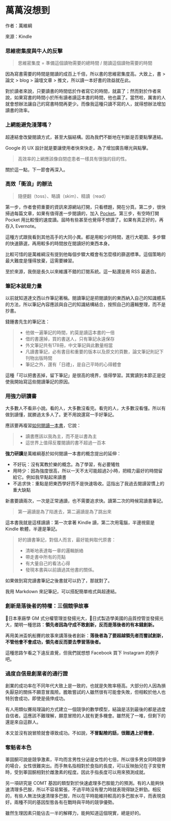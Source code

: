 # 萬萬沒想到

作者：萬維綱

來源：Kindle

### 思維密集度與牛人的反擊

> 思維密集度 = 準備這個讀物需要的總時間 / 閱讀這個讀物需要的時間

因為寫書需要的時間是閱讀的成百上千倍，所以書的思維密集度高。大致上，書 &gt; 論文 &gt; blog &gt; 論壇文章 &gt; 推文，所以讀一本好書的效益就在此。

對於讀者來說，只要讀書的時間低於作者寫它的時間，就贏了；然而對於作者來說，如果寫書的時間小於所有讀者讀這本書的時間，他也贏了。當然啦，厲害的人就會想辦法讓自己的寫書時間再更少。而像我這種只讀不寫的人，就得想辦法增加讀書的效率。

### 上網能避免淺薄嗎？

超連結會改變閱讀方式，甚至大腦結構。因為我們不斷地在判斷是否要點擊連結。

Google 的 UX 設計就是要讓使用者快來快走，為了增加廣告曝光與點擊。

> 高效率的上網應該像自閉症患者一樣具有很強的目的性。

關於這一點，下一節會再深入。

### 高效「衝浪」的辦法

> 隨便翻（toss）、略讀（skim）、精讀（read）

第一步，作者會把重要的資訊來源網站打開，只看標題，開在分頁。第二步，很快掃過每篇文章，如果有值得進一步閱讀的，加入 [Pocket](https://getpocket.com)。第三步，有空時打開 Pocket 用比較慢的速度讀。屆時有些甚至也覺得不想讀了。如果有真正好的，再存入 Evernote。

這種方式跟我看到其他高手的大同小異。都是用較少的時間，進行大範圍、多步驟的快速篩選，再用較多的時間放在閱讀好的東西本身。

比較可惜的是萬維綱沒有提到他每個步驟大概會有怎麼樣的篩選標準。這個策略的最大難度是懂得放棄，這需要練習。

至於來源，我倒是長久以來維護不錯的訂閱系統。這一點還是用 RSS 最適合。

### 筆記本就是力量

以前就知道達文西以作筆記著稱。閱讀筆記是把閱讀到的東西納入自己的知識體系的方法，所以筆記內容應該與自己的知識結構結合，按照自己的邏輯整理，而不是抄書。

錢鍾書先生的筆記法：

> * 他做一遍筆記的時間，約莫是讀這本書的一倍
> * 借的書還掉，買的書送人，只有筆記永遠保存
> * 外文筆記共有178冊，中文筆記與此數量相當
> * 凡讀書筆記，必有書目和重要的版本以及原文的頁數，論文筆記則記下刊物出版時間
> * 筆記之外，還有「日禮」，是自己平時的心得體會

這種「可以把書丟掉，留下筆記」是很高的境界，值得學習。其實讀到本節正是促使我開始寫這些閱讀筆記的原因。

### 用強力研讀書

大多數人不看非小說。看的人，大多數沒看完。看完的人，大多數沒看懂。所以有做到讀懂，就勝過太多人了。更不用說還寫一手好筆記。

應該要再複習[如何閱讀一本書](/如何閱讀一本書.md)，它說：

> * 讀書應該以我為主，而不是以書為主
> * 這世界上值得反覆閱讀的書不超過一百本

**強力研讀**是萬維綱基於如何閱讀一本書的概念提出的延伸：

* 不好玩：沒有寓教於樂的概念。為了學習，有必要犧牲
* 用時少：因為強度很高，所以一天不太可能超過2小時，把精力最好的時間留給它。例如我早點起來讀書
* 不追求快：重點是把東西學好而不是快速吸收。這指出了我過去閱讀習慣上的重大缺點

新書要讀兩次，一次是正常通讀，也不需要追求快。讀第二次的時候寫讀書筆記。

> 第一遍讀是為了陷進去，第二遍讀是為了跳出來

這本書我就是這樣讀讀：第一次拿著 Kindle 讀，第二次用電腦，半邊視窗是 Kindle 軟體，半邊是筆記。

> 好的讀書筆記，對個人而言，最好能夠取代原書：
>
> * 清晰地表達每一章的邏輯脈絡
> * 帶走書中所有的亮點
> * 有大量自己的看法心得
> * 發現本書與以前讀過其他書的關係。

如果做到寫完讀書筆記之後書就可以扔了，那就對了。

我用 Markdown 來記筆記，可以搭配簡單格式與超連結。

### 創新是落後者的特權：三個競爭故事

日本車廠學 GM 式分權管理並發揚光大，日式製造學美國的品質控管並發揚光大，闡明一種思路：**領先者因為守成不敢創新，反而是落後者的有本錢創新。**

再用美洲盃帆船賽的故事來講落後者創新：**落後者為了要超越領先者而嘗試創新，不管他會不會成功，領先者反而要去學習落後者。**

這種思路乍看之下違反直覺，但我們就想想 Facebook 買下 Instagram 的例子吧。

### 過度自信是創業者的通行證

創業的成功率在不同年代大致上是一致的，也就是失敗率極高。大部分的人因為損失厭惡的關係不願意冒風險。膽敢嘗試的人雖然很有可能會失敗，但相較於他人也特別會成功，即使是僥倖成功。

有人用類似賽局理論的方式建立一個競爭的數學模型，結論是活到最後的都是過度自信者。這應該不難理解，願意冒險的人就有更多機會。雖然死了一堆，但剩下的還是來自這群人。

本文並沒有說冒險就會導致成功。不如說，**不冒點險的話，很難遇上好機會**。

### 奪魁者本色

睪固酮可說是競爭激素，平均而言男性分泌是女性的七倍，所以很多男女同時競爭的場合，女性很難突出。而手無名指相對於食指的長度，可以反映胎兒在子宮發育時，受到睪固酮相對於雌激素的程度。因此手指長度可以用來預測成就。

另一項研究是 COMT 基因的類型對於快速處理多巴胺能力的預測。有的人能夠快速清理多巴胺，所以不容易緊張，不過平時沒有壓力時就表現得缺乏幹勁。相反的，有些人無法快速清理多巴胺，所以在平時能維持較高的多巴胺水平，而表現良好。兩種不同的基因型態各有在戰時與平時的競爭優勢。

雖然生理因素只能佔去一半的解釋力，能夠知道這個現實，總是好的。

